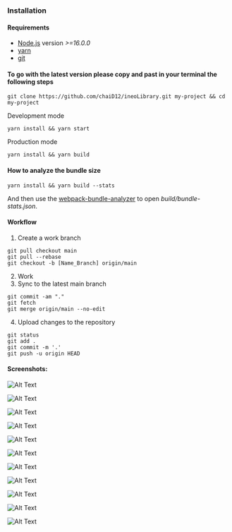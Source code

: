 ### Installation

#### Requirements
- [Node.js](https://nodejs.org/en/) version _>=16.0.0_
- [yarn](https://yarnpkg.com/)
- [git](https://git-scm.com/)

#### To go with the latest version please copy and past in your terminal the following steps

```
git clone https://github.com/chaiD12/ineoLibrary.git my-project && cd my-project
```

Development mode
```
yarn install && yarn start
```

Production mode
```
yarn install && yarn build
```

#### How to analyze the bundle size
```
yarn install && yarn build --stats
```

And then use the [webpack-bundle-analyzer](https://www.npmjs.com/package/webpack-bundle-analyzer) to open _build/bundle-stats.json_.

#### Workflow 

 1. Create a work branch

```
git pull checkout main
git pull --rebase
git checkout -b [Name_Branch] origin/main
``` 
 2. Work
 3. Sync to the latest main branch 
``` 
git commit -am "."
git fetch 
git merge origin/main --no-edit 
``` 
 4. Upload changes to the repository
``` 
git status 
git add . 
git commit -m '.'
git push -u origin HEAD
``` 

#### Screenshots:

![Alt Text](./screenshots/Screenshot%from%2023-09-20%00-00-57.png)

![Alt Text](./screenshots/Screenshot%from%2023-09-20%00-01-22.png)

![Alt Text](./screenshots/Screenshot%from%2023-09-20%00-01-36.png)

![Alt Text](./screenshots/Screenshot%from%2023-09-20%00-01-49.png)

![Alt Text](./screenshots/Screenshot%from%2023-09-20%00-02-10.png)

![Alt Text](./screenshots/Screenshot%from%2023-09-20%00-02-18.png)

![Alt Text](./screenshots/Screenshot%from%2023-09-20%00-02-28.png)

![Alt Text](./screenshots/Screenshot%from%2023-09-20%00-02-36.png)

![Alt Text](./screenshots/Screenshot%from%2023-09-20%00-02-44.png)

![Alt Text](./screenshots/Screenshot%from%2023-09-20%00-03-03.png)

![Alt Text](./screenshots/Screenshot%from%2023-09-20%00-03-34.png)
